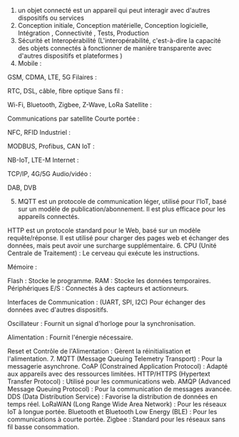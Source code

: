 1. un objet connecté est un appareil qui peut interagir avec d'autres dispositifs ou services 
2. Conception initiale, Conception matérielle, Conception logicielle, Intégration , Connectivité , Tests, Production 
3. Sécurité et Interopérabilité (L'interopérabilité, c'est-à-dire la capacité des objets connectés à fonctionner de manière transparente avec d'autres dispositifs et plateformes )
4. Mobile :

GSM, CDMA, LTE, 5G
Filaires :

RTC, DSL, câble, fibre optique
Sans fil :

Wi-Fi, Bluetooth, Zigbee, Z-Wave, LoRa
Satellite :

Communications par satellite
Courte portée :

NFC, RFID
Industriel :

MODBUS, Profibus, CAN
IoT :

NB-IoT, LTE-M
Internet :

TCP/IP, 4G/5G
Audio/vidéo :

DAB, DVB

5. MQTT est un protocole de communication léger, utilisé pour l'IoT, basé sur un modèle de publication/abonnement. Il est plus efficace pour les appareils connectés.

HTTP est un protocole standard pour le Web, basé sur un modèle requête/réponse. Il est utilisé pour charger des pages web et échanger des données, mais peut avoir une surcharge supplémentaire.
6. CPU (Unité Centrale de Traitement) : Le cerveau qui exécute les instructions.

Mémoire :

Flash : Stocke le programme.
RAM : Stocke les données temporaires.
Périphériques E/S : Connectés à des capteurs et actionneurs.

Interfaces de Communication : (UART, SPI, I2C) Pour échanger des données avec d'autres dispositifs.

Oscillateur : Fournit un signal d'horloge pour la synchronisation.

Alimentation : Fournit l'énergie nécessaire.

Reset et Contrôle de l'Alimentation : Gèrent la réinitialisation et l'alimentation.
7. MQTT (Message Queuing Telemetry Transport) : Pour la messagerie asynchrone.
CoAP (Constrained Application Protocol) : Adapté aux appareils avec des ressources limitées.
HTTP/HTTPS (Hypertext Transfer Protocol) : Utilisé pour les communications web.
AMQP (Advanced Message Queuing Protocol) : Pour la communication de messages avancée.
DDS (Data Distribution Service) : Favorise la distribution de données en temps réel.
LoRaWAN (Long Range Wide Area Network) : Pour les réseaux IoT à longue portée.
Bluetooth et Bluetooth Low Energy (BLE) : Pour les communications à courte portée.
Zigbee : Standard pour les réseaux sans fil basse consommation.